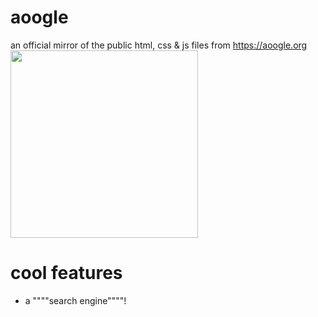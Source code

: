 # aoogle

an official mirror of the public html, css & js files from https://aoogle.org
<br>
<a href="https://www.aoogle.org"><img src="https://insect.christmas/images/aoogle.png" width="300px" margin="0"></a>
<br>
# cool features
- a """"search engine""""!
